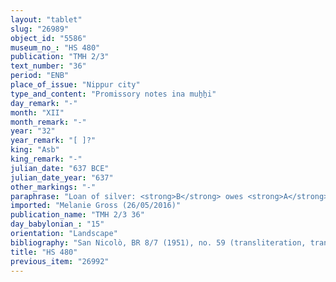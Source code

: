 ```yaml
---
layout: "tablet"
slug: "26989"
object_id: "5586"
museum_no_: "HS 480"
publication: "TMH 2/3"
text_number: "36"
period: "ENB"
place_of_issue: "Nippur city"
type_and_content: "Promissory notes ina muẖẖi"
day_remark: "-"
month: "XII"
month_remark: "-"
year: "32"
year_remark: "[ ]?"
king: "Asb"
king_remark: "-"
julian_date: "637 BCE"
julian_date_year: "637"
other_markings: "-"
paraphrase: "Loan of silver: <strong>B</strong> owes <strong>A</strong> [x] minas of silver without interest (<em>qaqqadu</em>). Beginning with the present day, the debt will bear a monthly interest of &frac12; shekel of silver (10% p.a.). 4 witnesses and the scribe, also defined as writer of the tablet (<em>&scaron;āṭir uˀilti</em>).<br /> &nbsp;<br /> <strong>A </strong>= Nusku-ma&scaron;r&ucirc;-ilāni//Enlil-īpu&scaron;<strong>; B </strong>= Kināya//Ninurta-nāṣir<strong>; </strong>Scribe = Ninurta-aplu-ibni//&Scaron;ama&scaron;-iddin<br /> &nbsp;"
imported: "Melanie Gross (26/05/2016)"
publication_name: "TMH 2/3 36"
day_babylonian_: "15"
orientation: "Landscape"
bibliography: "San Nicolò, BR 8/7 (1951), no. 59 (transliteration, translation)."
title: "HS 480"
previous_item: "26992"
---
```

